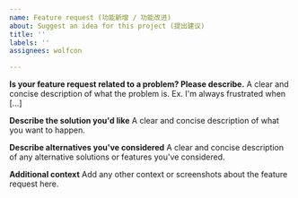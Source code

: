 ```yaml
---
name: Feature request (功能新增 / 功能改进)
about: Suggest an idea for this project (提出建议)
title: ''
labels: ''
assignees: wolfcon

---
```


**Is your feature request related to a problem? Please describe.**
A clear and concise description of what the problem is. Ex. I'm always frustrated when [...]

**Describe the solution you'd like**
A clear and concise description of what you want to happen.

**Describe alternatives you've considered**
A clear and concise description of any alternative solutions or features you've considered.

**Additional context**
Add any other context or screenshots about the feature request here.

